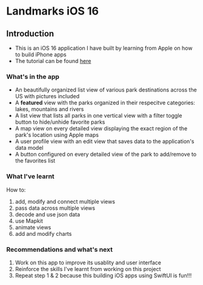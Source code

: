 #  Landmarks iOS 16
## Introduction
- This is an iOS 16 application I have built by learning from Apple on how to build iPhone apps 
- The tutorial can be found [here](https://developer.apple.com/tutorials/swiftui)

### What's in the app
- An beautifully organized list view of various park destinations across the US with pictures included
- A __featured__ view with the parks organized in their respecitve categories: lakes, mountains and rivers
- A list view that lists all parks in one vertical view with a filter toggle button to hide/unhide favorite parks
- A map view on every detailed view displaying the exact region of the park's location using Apple maps
- A user profile view with an edit view that saves data to the application's data model
- A button configured on every detailed view of the park to add/remove to the favorites list  

### What I've learnt
How to:
   1. add, modify and connect multiple views
   2. pass data across multiple views
   3. decode and use json data
   4. use Mapkit
   5. animate views
   6. add and modify charts

### Recommendations and what's next
1. Work on this app to improve its usablity and user interface
2. Reinforce the skills I've learnt from working on this project
3. Repeat step 1 & 2 because this building iOS apps using SwiftUI is fun!!!
